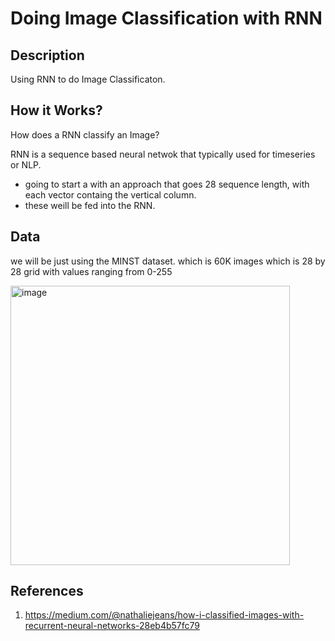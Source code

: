 # Doing Image Classification with RNN 

## Description 
Using RNN to do Image Classificaton.


## How it Works? 
How does a RNN classify an Image?

RNN is a sequence based neural netwok that typically used for timeseries or NLP.

 - going to start a with an approach that goes 28 sequence length, with each vector containg the vertical column.
 - these weill be fed into the RNN.  
 
 
 


## Data
we will be just using the MINST dataset. 
which is 60K images which is 28 by 28 grid  with values ranging from 0-255

<img width="447" alt="image" src="https://github.com/hsingh137/image_classification_with_rnn/assets/59797977/bc586181-20cb-486c-b847-5b14960c4338">


## References 
1. https://medium.com/@nathaliejeans/how-i-classified-images-with-recurrent-neural-networks-28eb4b57fc79
